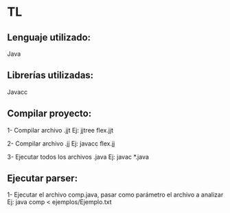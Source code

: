 # TL

## Lenguaje utilizado:
Java

## Librerías utilizadas:
Javacc

## Compilar proyecto:
1- Compilar archivo .jjt 
    Ej: jjtree flex.jjt
    
2- Compilar archivo .jj
    Ej: javacc flex.jj
    
3- Ejecutar todos los archivos .java
    Ej: javac *.java
    
## Ejecutar parser:
1- Ejecutar el archivo comp.java, pasar como parámetro el archivo a analizar
    Ej: java comp < ejemplos/Ejemplo.txt
